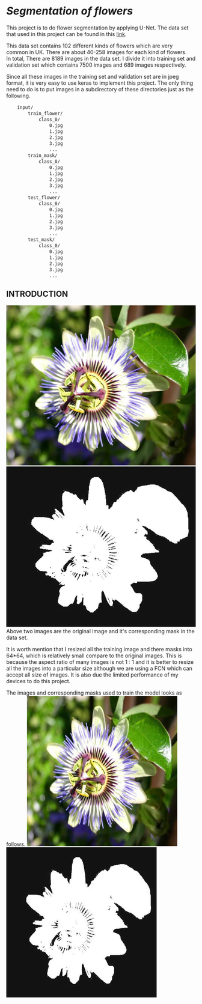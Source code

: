# ***Segmentation of flowers***
This project is to do flower segmentation by applying U-Net. The data set that used in this project can be found in this [link](http://www.robots.ox.ac.uk/~vgg/data/flowers/102/index.html).  
  
This data set contains 102 different kinds of flowers which are very common in UK. There are about 40-258 images for each kind of flowers.  
In total, There are 8189 images in the data set. I divide it into training set and validation set which contains 7500 images and 689 images respectively.

Since all these images in the training set and validation set are in jpeg format, it is very easy to use keras to implement this project.
The only thing need to do is to put images in a subdirectory of these directories just as the following.   

        input/
            train_flower/
                class_0/
                    0.jpg
                    1.jpg
                    2.jpg
                    3.jpg
                    ...
            train_mask/
                class_0/
                    0.jpg
                    1.jpg
                    2.jpg
                    3.jpg
                    ...
            test_flower/
                class_0/
                    0.jpg
                    1.jpg
                    2.jpg
                    3.jpg
                    ...
            test_mask/
                class_0/
                    0.jpg
                    1.jpg
                    2.jpg
                    3.jpg
                    ...


## INTRODUCTION  
![ori_image](https://github.com/NusLuoKe/102flowers/blob/master/readme_img/image_00001.jpg)
![ori_image](https://github.com/NusLuoKe/102flowers/blob/master/readme_img/mask_00001.jpg)  
Above two images are the original image and it's corresponding mask in the data set.

It is worth mention that I resized all the training image and there masks into 64*64, which is relatively small compare 
to the original images. This is because the aspect ratio of many images is not 1 : 1 and it is better to resize all the 
images into a particular size although we are using a FCN which can accept all size of images. It is also due the limited 
performance of my devices to do this project.  

The images and corresponding masks used to train the model looks as follows. 
![ori_image](https://github.com/NusLuoKe/102flowers/blob/master/readme_img/resized_flower_00001.jpg)
![ori_image](https://github.com/NusLuoKe/102flowers/blob/master/readme_img/resized_mask_00001.jpg)
